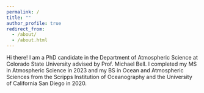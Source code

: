```yaml
---
permalink: /
title: ""
author_profile: true
redirect_from: 
  - /about/
  - /about.html
---
```


Hi there! I am a PhD candidate in the Department of Atmospheric Science at Colorado State University advised by Prof. Michael Bell. I completed my MS in Atmospheric Science in 2023 and my BS in Ocean and Atmospheric Sciences from the Scripps Institution of Oceanography and the University of California San Diego in 2020.

 
